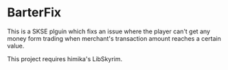 # BarterFix
This is a SKSE plguin which fixs an issue where the player can't get any money form trading when merchant's transaction amount reaches a certain value.

This project requires himika's LibSkyrim.
